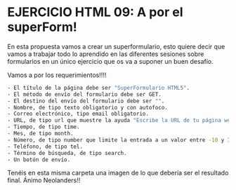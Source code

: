 # EJERCICIO HTML 09: A por el superForm!

En esta propuesta vamos a crear un superformulario, esto quiere decir que vamos
a trabajar todo lo aprendido en las diferentes sesiones sobre formularios
en un único ejercicio que os va a suponer un buen desafío. 

Vamos a por los requerimientos!!!!

```bash
- El título de la página debe ser "SuperFormulario HTML5".
- El método de envío del formulario debe ser GET.
- El destino del envío del formulario debe ser "".
- Nombre, de tipo texto obligatorio y con autofoco.
- Correo electrónico, tipo email obligatorio.
- URL, de tipo url que muestre la ayuda "Escribe la URL de tu página web personal".
- Tiempo, de tipo time.
- Mes, de tipo month.
- Número, de tipo number que limite la entrada a un valor entre -10 y 10.
- Teléfono, de tipo tel.
- Término de búsqueda, de tipo search.
- Un botón de envío.
```

Tenéis en esta misma carpeta una imagen de lo que debería ser el resultado final. Ánimo Neolanders!!

